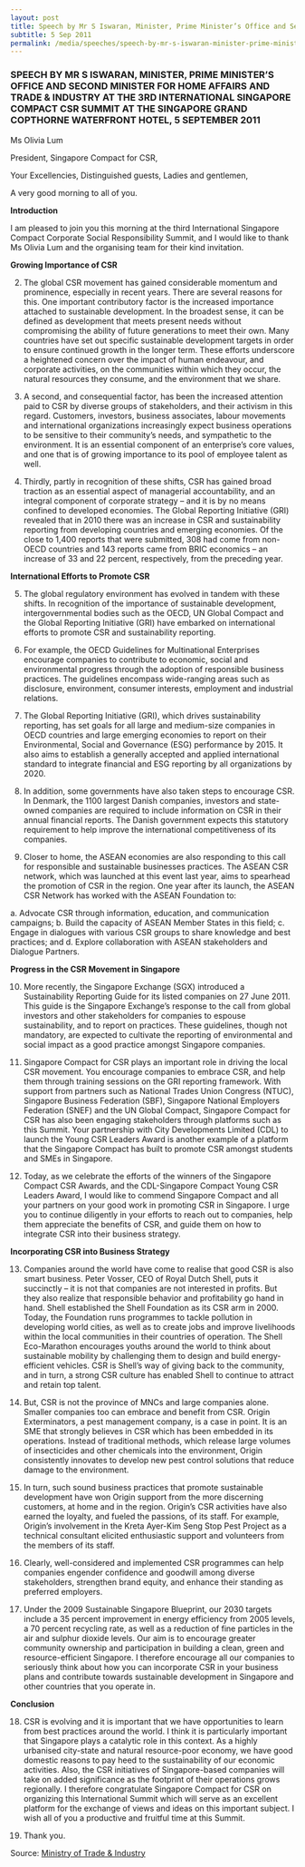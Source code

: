 ```yaml
---
layout: post
title: Speech by Mr S Iswaran, Minister, Prime Minister’s Office and Second Minister for Home Affairs and Trade & Industry at the 3rd International Singapore Compact CSR Summit at the Singapore Grand Copthorne Waterfront Hotel, 5 September 2011
subtitle: 5 Sep 2011
permalink: /media/speeches/speech-by-mr-s-iswaran-minister-prime-minister-s-office-and-second-minister-for-home-affairs-and-trade-industry-at-the-3rd-international-singapore-compact
---
```


### SPEECH BY MR S ISWARAN, MINISTER, PRIME MINISTER’S OFFICE AND SECOND MINISTER FOR HOME AFFAIRS AND TRADE & INDUSTRY AT THE 3RD INTERNATIONAL SINGAPORE COMPACT CSR SUMMIT AT THE SINGAPORE GRAND COPTHORNE WATERFRONT HOTEL, 5 SEPTEMBER 2011

Ms Olivia Lum

President, Singapore Compact for CSR,

Your Excellencies, Distinguished guests, Ladies and gentlemen,

A very good morning to all of you.

**Introduction**

I am pleased to join you this morning at the third International Singapore Compact Corporate Social Responsibility Summit, and I would like to thank Ms Olivia Lum and the organising team for their kind invitation.

**Growing Importance of CSR**

2. The global CSR movement has gained considerable momentum and prominence, especially in recent years.  There are several reasons for this.  One important contributory factor is the increased importance attached to sustainable development.  In the broadest sense, it can be defined as development that meets present needs without compromising the ability of future generations to meet their own.  Many countries have set out specific sustainable development targets in order to ensure continued growth in the longer term.  These efforts underscore a heightened concern over the impact of human endeavour, and corporate activities, on the communities within which they occur, the natural resources they consume, and the environment that we share. 

3. A second, and consequential factor, has been the increased attention paid to CSR by diverse groups of stakeholders, and their activism in this regard.  Customers, investors, business associates, labour movements and international organizations increasingly expect business operations to be sensitive to their community’s needs, and sympathetic to the environment.  It is an essential component of an enterprise’s core values, and one that is of growing importance to its pool of employee talent as well.  

4. Thirdly, partly in recognition of these shifts, CSR has gained broad traction as an essential aspect of managerial accountability, and an integral component of corporate strategy – and it is by no means confined to developed economies.  The Global Reporting Initiative (GRI) revealed that in 2010 there was an increase in CSR and sustainability reporting from developing countries and emerging economies.  Of the close to 1,400 reports that were submitted, 308 had come from non-OECD countries and 143 reports came from BRIC economics – an increase of 33 and 22 percent, respectively, from the preceding year.

**International Efforts to Promote CSR**

5. The global regulatory environment has evolved in tandem with these shifts.  In recognition of the importance of sustainable development, intergovernmental bodies such as the OECD, UN Global Compact and the Global Reporting Initiative (GRI) have embarked on international efforts to promote CSR and sustainability reporting.

6. For example, the OECD Guidelines for Multinational Enterprises encourage companies to contribute to economic, social and environmental progress through the adoption of responsible business practices.  The guidelines encompass wide-ranging areas such as disclosure, environment, consumer interests, employment and industrial relations.

7. The Global Reporting Initiative (GRI), which drives sustainability reporting, has set goals for all large and medium-size companies in OECD countries and large emerging economies to report on their Environmental, Social and Governance (ESG) performance by 2015.  It also aims to establish a generally accepted and applied international standard to integrate financial and ESG reporting by all organizations by 2020.

8. In addition, some governments have also taken steps to encourage CSR.  In Denmark, the 1100 largest Danish companies, investors and state-owned companies are required to include information on CSR in their annual financial reports.  The Danish government expects this statutory requirement to help improve the international competitiveness of its companies.

9. Closer to home, the ASEAN economies are also responding to this call for responsible and sustainable businesses practices.  The ASEAN CSR network, which was launched at this event last year, aims to spearhead the promotion of CSR in the region.  One year after its launch, the ASEAN CSR Network has worked with the ASEAN Foundation to:

a. Advocate CSR through information, education, and communication campaigns;
b. Build the capacity of ASEAN Member States in this field;
c. Engage in dialogues with various CSR groups to share knowledge and best practices; and
d. Explore collaboration with ASEAN stakeholders and Dialogue Partners.


**Progress in the CSR Movement in Singapore**

10. More recently, the Singapore Exchange (SGX) introduced a Sustainability Reporting Guide for its listed companies on 27 June 2011.  This guide is the Singapore Exchange’s response to the call from global investors and other stakeholders for companies to espouse sustainability, and to report on practices.  These guidelines, though not mandatory, are expected to cultivate the reporting of environmental and social impact as a good practice amongst Singapore companies.

11. Singapore Compact for CSR plays an important role in driving the local CSR movement.  You encourage companies to embrace CSR, and help them through training sessions on the GRI reporting framework.  With support from partners such as National Trades Union Congress (NTUC), Singapore Business Federation (SBF), Singapore National Employers Federation (SNEF) and the UN Global Compact, Singapore Compact for CSR has also been engaging stakeholders through platforms such as this Summit.  Your partnership with City Developments Limited (CDL) to launch the Young CSR Leaders Award is another example of a platform that the Singapore Compact has built to promote CSR amongst students and SMEs in Singapore.

12. Today, as we celebrate the efforts of the winners of the Singapore Compact CSR Awards, and the CDL-Singapore Compact Young CSR Leaders Award, I would like to commend Singapore Compact and all your partners on your good work in promoting CSR in Singapore.  I urge you to continue diligently in your efforts to reach out to companies, help them appreciate the benefits of CSR, and guide them on how to integrate CSR into their business strategy.  

**Incorporating CSR into Business Strategy**

13. Companies around the world have come to realise that good CSR is also smart business.  Peter Vosser, CEO of Royal Dutch Shell, puts it succinctly – it is not that companies are not interested in profits.  But they also realize that responsible behavior and profitability go hand in hand.  Shell established the Shell Foundation as its CSR arm in 2000.  Today, the Foundation runs programmes to tackle pollution in developing world cities, as well as to create jobs and improve livelihoods within the local communities in their countries of operation.  The Shell Eco-Marathon encourages youths around the world to think about sustainable mobility by challenging them to design and build energy-efficient vehicles.  CSR is Shell’s way of giving back to the community, and in turn, a strong CSR culture has enabled Shell to continue to attract and retain top talent.

14. But, CSR is not the province of MNCs and large companies alone.  Smaller companies too can embrace and benefit from CSR.  Origin Exterminators, a pest management company, is a case in point.  It is an SME that strongly believes in CSR which has been embedded in its operations.  Instead of traditional methods, which release large volumes of insecticides and other chemicals into the environment, Origin consistently innovates to develop new pest control solutions that reduce damage to the environment.

15. In turn, such sound business practices that promote sustainable development have won Origin support from the more discerning customers, at home and in the region. Origin’s CSR activities have also earned the loyalty, and fueled the passions, of its staff.  For example, Origin’s involvement in the Kreta Ayer-Kim Seng Stop Pest Project as a technical consultant elicited enthusiastic support and volunteers from the members of its staff. 

16. Clearly, well-considered and implemented CSR programmes can help companies engender confidence and goodwill among diverse stakeholders, strengthen brand equity, and enhance their standing as preferred employers.

17. Under the 2009 Sustainable Singapore Blueprint, our 2030 targets include a 35 percent improvement in energy efficiency from 2005 levels, a 70 percent recycling rate, as well as a reduction of fine particles in the air and sulphur dioxide levels.  Our aim is to encourage greater community ownership and participation in building a clean, green and resource-efficient Singapore.  I therefore encourage all our companies to seriously think about how you can incorporate CSR in your business plans and contribute towards sustainable development in Singapore and other countries that you operate in.

**Conclusion**

18. CSR is evolving and it is important that we have opportunities to learn from best practices around the world.  I think it is particularly important that Singapore plays a catalytic role in this context.  As a highly urbanised city-state and natural resource-poor economy, we have good domestic reasons to pay heed to the sustainability of our economic activities.  Also, the CSR initiatives of Singapore-based companies will take on added significance as the footprint of their operations grows regionally. I therefore congratulate Singapore Compact for CSR on organizing this International Summit which will serve as an excellent platform for the exchange of views and ideas on this important subject.  I wish all of you a productive and fruitful time at this Summit.

17. Thank you.

Source: [<a href="https://www.mti.gov.sg/" target="_blank">Ministry of Trade & Industry</a>](https://www.mti.gov.sg/)